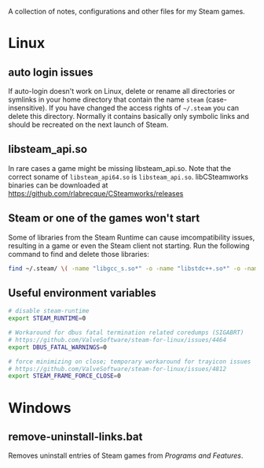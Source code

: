 A collection of notes, configurations and other files for my Steam games.

Linux
=====

auto login issues
-----------------
If auto-login doesn't work on Linux, delete or rename all directories or symlinks in your home directory
that contain the name `steam` (case-insensitive). If you have changed the access rights of `~/.steam` you
can delete this directory. Normally it contains basically only symbolic links and should be recreated
on the next launch of Steam.

libsteam_api.so
---------------
In rare cases a game might be missing libsteam_api.so.
Note that the correct soname of `libsteam_api64.so` is `libsteam_api.so`.
libCSteamworks binaries can be downloaded at https://github.com/rlabrecque/CSteamworks/releases

Steam or one of the games won't start
-------------------------------------
Some of libraries from the Steam Runtime can cause imcompatibility issues, resulting in a game or even the Steam client not starting.
Run the following command to find and delete those libraries:
``` sh
find ~/.steam/ \( -name "libgcc_s.so*" -o -name "libstdc++.so*" -o -name "libxcb.so*" -o -name "libgpg-error.so*" \) -print -delete
```

Useful environment variables
----------------------------
``` sh
# disable steam-runtime
export STEAM_RUNTIME=0

# Workaround for dbus fatal termination related coredumps (SIGABRT)
# https://github.com/ValveSoftware/steam-for-linux/issues/4464
export DBUS_FATAL_WARNINGS=0

# force minimizing on close; temporary workaround for trayicon issues
# https://github.com/ValveSoftware/steam-for-linux/issues/4812
export STEAM_FRAME_FORCE_CLOSE=0
```


Windows
=======

remove-uninstall-links.bat
--------------------------
Removes uninstall entries of Steam games from _Programs and Features_.

